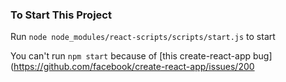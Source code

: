 ### To Start This Project 

Run `node node_modules/react-scripts/scripts/start.js` to start

You can't run `npm start` because of [this create-react-app bug](https://github.com/facebook/create-react-app/issues/200